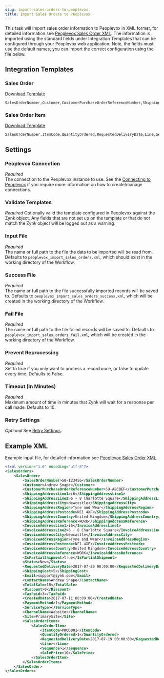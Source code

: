 ```yaml
---
slug: import-sales-orders-to-peoplevox
title: Import Sales Orders to Peoplevox
---
```


This task will import sales order information to Peoplevox in XML format, for detailed information see [Peoplevox Sales Order XML](peoplevox-sales-order-xml).  The information is imported using the standard fields under Integration Templates that can be configured through your Peoplevox web application.  Note, the fields must use the default names, you can import the correct configuration using the file below.

## Integration Templates
### Sales Order
[Download Template](/assets/resources/peoplevox/sales_order.csv)

```csv
SalesOrderNumber,Customer,CustomerPurchaseOrderReferenceNumber,ShippingAddressLine1,ShippingAddressLine2,ShippingAddressCity,ShippingAddressRegion,ShippingAddressPostcode,ShippingAddressCountry,ShippingAddressReference,InvoiceAddressLine1,InvoiceAddressLine2,InvoiceAddressCity,InvoiceAddressRegion,InvoiceAddressPostcode,InvoiceAddressCountry,InvoiceAddressReference,IsPartialShipment,Status,RequestedDeliveryDate,ShippingCost,Email,ContactName,TotalSale,Discount,TaxPaid,CreatedDate,PaymentMethod,ServiceType,ChannelName
```

### Sales Order Item
[Download Template](/assets/resources/peoplevox/sales_order_item.csv)

```csv
SalesOrderNumber,ItemCode,QuantityOrdered,RequestedDeliveryDate,Line,Sequence,SalePrice
```

## Settings
### Peoplevox Connection
_Required_  
The connection to the Peoplevox instance to use.  See the [Connecting to Peoplevox](connecting-to-peoplevox) if you require more information on how to create/manage connections.

### Validate Templates
_Required_
Optionally valid the template configured in Peoplevox against the Zynk object. Any fields that are not set up on the template or that do not match the Zynk object will be logged out as a warning.

### Input File
_Required_  
The name or full path to the file the data to be imported will be read from.  Defaults to `peoplevox_import_sales_orders.xml`, which should exist in the working directory of the Workflow.

### Success File
_Required_  
The name or full path to the file successfully imported records will be saved to.  Defaults to `peoplevox_import_sales_orders_success.xml`, which will be created in the working directory of the Workflow.

### Fail File
_Required_  
The name or full path to the file falied records will be saved to.  Defaults to `peoplevox_import_sales_orders_fail.xml`, which will be created in the working directory of the Workflow.

### Prevent Reprocessing
_Required_  
Set to true if you only want to process a record once, or false to update every time.  Defaults to False.

### Timeout (In Minutes)
_Required_  
Maximum amount of time in minutes that Zynk will wait for a response per call made.  Defaults to 10.

### Retry Settings
_Optional_
See [Retry Settings](retry-settings).

## Example XML
Example input file, for detailed information see [Peoplevox Sales Order XML](peoplevox-sales-order-xml).

```xml
<?xml version="1.0" encoding="utf-8"?>
<SalesOrders>
	<SalesOrder>
		<SalesOrderNumber>SO-123456</SalesOrderNumber>
		<Customer>Andrew Snape</Customer>
		<CustomerPurchaseOrderReferenceNumber>SO-ABCDEF</CustomerPurchaseOrderReferenceNumber>
		<ShippingAddressLine1>i6</ShippingAddressLine1>
		<ShippingAddressLine2>6 - 8 Charlotte Square</ShippingAddressLine2>
		<ShippingAddressCity>Newcastle</ShippingAddressCity>
		<ShippingAddressRegion>Tyne and Wear</ShippingAddressRegion>
		<ShippingAddressPostcode>NE1 4XF</ShippingAddressPostcode>
		<ShippingAddressCountry>United Kingdom</ShippingAddressCountry>
		<ShippingAddressReference>WORK</ShippingAddressReference>
		<InvoiceAddressLine1>i6</InvoiceAddressLine1>
		<InvoiceAddressLine2>6 - 8 Charlotte Square</InvoiceAddressLine2>
		<InvoiceAddressCity>Newcastle</InvoiceAddressCity>
		<InvoiceAddressRegion>Tyne and Wear</InvoiceAddressRegion>
		<InvoiceAddressPostcode>NE1 4XF</InvoiceAddressPostcode>
		<InvoiceAddressCountry>United Kingdom</InvoiceAddressCountry>
		<InvoiceAddressReference>WORK</InvoiceAddressReference>
		<IsPartialShipment>true</IsPartialShipment>
		<Status>New</Status>
		<RequestedDeliveryDate>2017-07-20 00:00:00</RequestedDeliveryDate>
		<ShippingCost>5</ShippingCost>
		<Email>support@zynk.com</Email>
		<ContactName>Andrew Snape</ContactName>
		<TotalSale>18</TotalSale>
		<Discount>0</Discount>
		<TaxPaid>3</TaxPaid>
		<CreatedDate>2017-07-11 00:00:00</CreatedDate>
		<PaymentMethod>1</PaymentMethod>
		<ServiceType></ServiceType>
		<ChannelName>Website</ChannelName>
		<Site>PrimarySite</Site>
		<SalesOrderItems>
			<SalesOrderItem>
				<ItemCode>PROD001</ItemCode>
				<QuantityOrdered>1</QuantityOrdered>
				<RequestedDeliveryDate>2017-07-19 00:00:00</RequestedDeliveryDate>
				<Line></Line>
				<Sequence>1</Sequence>
				<SalePrice>10</SalePrice>
			</SalesOrderItem>
		</SalesOrderItems>
	</SalesOrder>
</SalesOrders>
```
